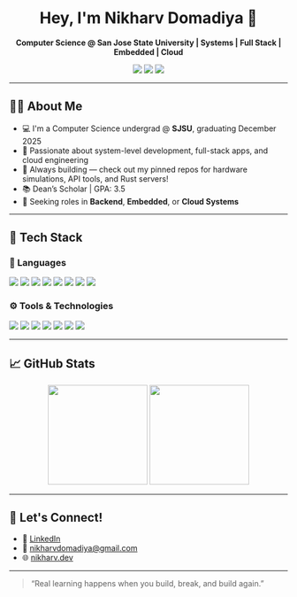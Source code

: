 <h1 align="center">Hey, I'm Nikharv Domadiya 👋</h1>

<p align="center">
  <b>Computer Science @ San Jose State University | Systems | Full Stack | Embedded | Cloud</b>
</p>

<p align="center">
  <a href="mailto:nikharvdomadiya@gmail.com"><img src="https://img.shields.io/badge/email-D14836?style=for-the-badge&logo=gmail&logoColor=white" /></a>
  <a href="https://www.linkedin.com/in/nikharv/"><img src="https://img.shields.io/badge/linkedin-0077B5?style=for-the-badge&logo=linkedin&logoColor=white" /></a>
  <img src="https://img.shields.io/badge/phone-+1 (973)%20388--9876-black?style=for-the-badge" />
</p>

---

## 👨‍🎓 About Me

- 💻 I'm a Computer Science undergrad @ **SJSU**, graduating December 2025
- 🧠 Passionate about system-level development, full-stack apps, and cloud engineering
- 🔭 Always building — check out my pinned repos for hardware simulations, API tools, and Rust servers!
- 📚 Dean’s Scholar | GPA: 3.5
- 🎯 Seeking roles in **Backend**, **Embedded**, or **Cloud Systems**

---

## 🧰 Tech Stack

### 💬 Languages
<p>
  <img src="https://img.shields.io/badge/Python-3776AB?style=for-the-badge&logo=python&logoColor=white" />
  <img src="https://img.shields.io/badge/Java-ED8B00?style=for-the-badge&logo=java&logoColor=white" />
  <img src="https://img.shields.io/badge/JavaScript-F7DF1E?style=for-the-badge&logo=javascript&logoColor=black" />
  <img src="https://img.shields.io/badge/C/C++-00599C?style=for-the-badge&logo=cplusplus&logoColor=white" />
  <img src="https://img.shields.io/badge/Rust-000000?style=for-the-badge&logo=rust&logoColor=white" />
  <img src="https://img.shields.io/badge/SQL-4479A1?style=for-the-badge&logo=mysql&logoColor=white" />
  <img src="https://img.shields.io/badge/Bash-4EAA25?style=for-the-badge&logo=gnubash&logoColor=white" />
  <img src="https://img.shields.io/badge/Verilog-757575?style=for-the-badge" />
</p>

### ⚙️ Tools & Technologies
<p>
  <img src="https://img.shields.io/badge/Git-F05032?style=for-the-badge&logo=git&logoColor=white" />
  <img src="https://img.shields.io/badge/Postman-FF6C37?style=for-the-badge&logo=postman&logoColor=white" />
  <img src="https://img.shields.io/badge/Docker-2496ED?style=for-the-badge&logo=docker&logoColor=white" />
  <img src="https://img.shields.io/badge/AWS-232F3E?style=for-the-badge&logo=amazonaws&logoColor=white" />
  <img src="https://img.shields.io/badge/Heroku-430098?style=for-the-badge&logo=heroku&logoColor=white" />
  <img src="https://img.shields.io/badge/Linux-FCC624?style=for-the-badge&logo=linux&logoColor=black" />
  <img src="https://img.shields.io/badge/SQLite-003B57?style=for-the-badge&logo=sqlite&logoColor=white" />
</p>

---

## 📈 GitHub Stats

<p align="center">
  <img src="https://github-readme-stats.vercel.app/api?username=Nikharv&show_icons=true&theme=radical" height="180" />
  <img src="https://github-readme-stats.vercel.app/api/top-langs/?username=Nikharv&layout=compact&theme=radical" height="180"/>
</p>

---

## 🤝 Let's Connect!

- 💼 [LinkedIn](https://www.linkedin.com/in/nikharv/)
- 📧 nikharvdomadiya@gmail.com
- 🌐 [nikharv.dev](https://your-portfolio.com) <!-- optional -->

---

> “Real learning happens when you build, break, and build again.”
